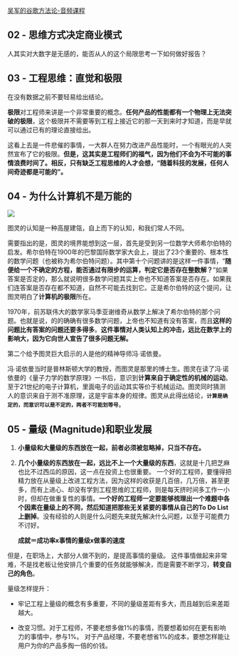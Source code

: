 [吴军的谷歌方法论-音频课程](https://www.youtube.com/watch?v=4FCnX02GVh8&list=PLsIONjqUYn2dGjZebe6TJaeQClKEUfPSk&index=3)



## 02 - 思维方式决定商业模式

 人其实对大数字是无感的，能否从人的这个局限思考一下如何做好报告？ 

## 03 - 工程思维：直觉和极限

在没有数据之前不要轻易给出结论。 

**极限**对工程师来讲是一个非常重要的概念。**任何产品的性能都有一个物理上无法突破的极限**，这个极限并不需要等到工程上接近它的那一天到来时才知道，而是早就可以通过已有的理论直接给出。

这看上去是一件悲催的事情，一大群人在努力改进产品性能时，一个有眼光的人突然宣布了它的极限。**但是，这其实是工程师们的福气，因为他们不会为不可能的事情浪费时间了。相反，只有缺乏工程思维的人才会想，“随着科技的发展，任何人间奇迹都是可能的”。**

## 04 - 为什么计算机不是万能的

![](https://user-images.githubusercontent.com/15726954/33413061-25cdff6a-d5ca-11e7-89e7-c3309e9c19bb.jpg)

图灵的认知是一种高屋建瓴，自上而下的认知，和我们常人不同。

需要指出的是，图灵的境界能想到这一层，首先是受到另一位数学大师希尔伯特的启发。希尔伯特在1900年的巴黎国际数学家大会上，提出了23个重要的、根本性的数学问题（也被称为希尔伯特问题）。其中第十个问题讲的是这样一件事情，“**随便给一个不确定的方程，能否通过有限步的运算，判定它是否存在整数解？**”如果答案是否定的，那么就说明很多数学问题其实上帝也不知道答案是否存在。如果我们连答案是否存在都不知道，自然不可能去找到它。正是希尔伯特的这个提问，让图灵明白了**计算机的极限**所在。

1970年，前苏联伟大的数学家马季亚谢维奇从数学上解决了希尔伯特的那个问题。也就是说，的的确确有很多数学问题，上帝也不知道有没有答案，而且**这样的问题比有答案的问题还要多得多**。**这件事情对人类认知上的冲击，远比在数学上的影响大，因为它向世人宣告了很多问题无解。**

第二个给予图灵巨大启示的人是他的精神导师冯∙诺依曼。

冯∙诺依曼当时是普林斯顿大学的教授，而图灵是那里的博士生。图灵在读了冯∙诺依曼的《量子力学的数学原理》一书后，意识到**计算来自于确定性的机械的运动**。至于21世纪的电子计算机，里面电子的运动其实等价于机械运动。图灵同时猜测人的意识来自于测不准原理，这是宇宙本身的规律。图灵从此得出结论，**`计算是确定的，而意识可以是不定的，两者不可能划等号`**。

## 05 - 量级 (Magnitude)和职业发展

1. **小量级和大量级的东西放在一起，前者必须被忽略掉，只当不存在。**

2. **几个小量级的东西放在一起，远比不上一个大量级的东西**，这就是十几把芝麻也比不过西瓜的原因，这一点在投资上也很重要。
   一个好的工程师，要懂得把精力放在从量级上改进工程方法，因为这样的收获是几百倍，几万倍，甚至更多，而有上进心、却没有学到工程思维的工程师，则是每天挤时间多工作一小时，但却在做重复性的事情。**一个好的工程师一定要能够梳理出一个难题中各个因素在量级上的不同，然后知道把那些无关紧要的事情从自己的To Do List上删掉**。没有经验的人则是什么问题先来就先解决什么问题，以至于可能费力不讨好。

   **成就＝成功率x事情的量级x做事的速度** 

   

但是，在职场上，大部分人做不到的，是提高事情的量级。
这件事情做起来非常难，不是找老板让他安排几个重要的任务就能够解决，而是需要不断学习，**转变自己的角色**。 

量级怎样提升：

- 牢记工程上量级的概念有多重要，不同的量级差距有多大，而且越到后来差距越大。

- 改变习惯。对于工程师，不要老想多做1%的事情，而要想着如何在更有影响力的事情中，参与1%。
  对于产品经理，不要老想省1%的成本，要想怎样能让用户为你的产品多掏一倍的价钱。


